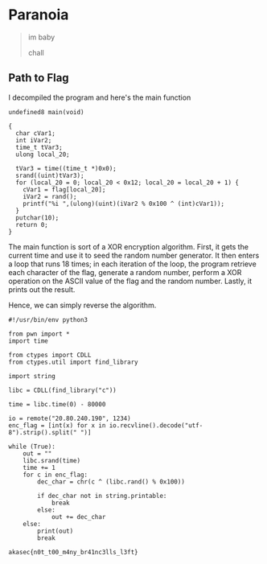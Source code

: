 # Paranoia

> <p>im baby</p>
> <p><a href="attachments/chall"></a>chall</p>

## Path to Flag

I decompiled the program and here's the main function

```
undefined8 main(void)

{
  char cVar1;
  int iVar2;
  time_t tVar3;
  ulong local_20;
  
  tVar3 = time((time_t *)0x0);
  srand((uint)tVar3);
  for (local_20 = 0; local_20 < 0x12; local_20 = local_20 + 1) {
    cVar1 = flag[local_20];
    iVar2 = rand();
    printf("%i ",(ulong)(uint)(iVar2 % 0x100 ^ (int)cVar1));
  }
  putchar(10);
  return 0;
}
```

The main function is sort of a XOR encryption algorithm. First, it gets the current time and use it to seed the random number generator. It then enters a loop that runs 18 times; in each iteration of the loop, the program retrieve each character of the flag, generate a random number, perform a XOR operation on the ASCII value of the flag and the random number. Lastly, it prints out the result.

Hence, we can simply reverse the algorithm.

```
#!/usr/bin/env python3

from pwn import *
import time

from ctypes import CDLL
from ctypes.util import find_library

import string

libc = CDLL(find_library("c"))

time = libc.time(0) - 80000

io = remote("20.80.240.190", 1234)
enc_flag = [int(x) for x in io.recvline().decode("utf-8").strip().split(" ")]

while (True):
    out = ""
    libc.srand(time)
    time += 1
    for c in enc_flag:
        dec_char = chr(c ^ (libc.rand() % 0x100))

        if dec_char not in string.printable:
            break
        else:
            out += dec_char
    else:
        print(out)
        break
```

`akasec{n0t_t00_m4ny_br41nc3lls_l3ft}`